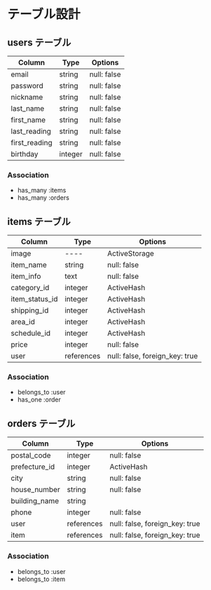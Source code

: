 # テーブル設計

## users テーブル

| Column           | Type    | Options     |
| ---------------- | ------- | ----------- |
| email            | string  | null: false |
| password         | string  | null: false |
| nickname         | string  | null: false |
| last_name        | string  | null: false |
| first_name       | string  | null: false |
| last_reading     | string  | null: false |
| first_reading    | string  | null: false |
| birthday         | integer | null: false |

### Association

- has_many :items
- has_many :orders

## items テーブル

| Column          | Type       | Options                        |
| --------------- | ---------- | ------------------------------ |
| image           | ----       | ActiveStorage                  |
| item_name       | string     | null: false                    |
| item_info       | text       | null: false                    |
| category_id     | integer    | ActiveHash                     |
| item_status_id  | integer    | ActiveHash                     |
| shipping_id     | integer    | ActiveHash                     |
| area_id         | integer    | ActiveHash                     |
| schedule_id     | integer    | ActiveHash                     |
| price           | integer    | null: false                    |
| user            | references | null: false, foreign_key: true |

### Association

- belongs_to :user
- has_one :order

## orders テーブル

| Column          | Type       | Options                        |
| --------------- | ---------- | ------------------------------ |
| postal_code     | integer    | null: false                    |
| prefecture_id   | integer    | ActiveHash                     |
| city            | string     | null: false                    |
| house_number    | string     | null: false                    |
| building_name   | string     |                                |
| phone           | integer    | null: false                    |
| user            | references | null: false, foreign_key: true |
| item            | references | null: false, foreign_key: true |
### Association

- belongs_to :user
- belongs_to :item

